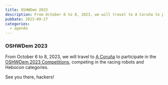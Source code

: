 ```yaml
---
title: OSHWDem 2023
description: From October 6 to 8, 2023, we will travel to A Coruña to participate in the OSHWDem 2023 Competitions, competing in the racing robots and Hebocon categories.
pubDate: 2023-09-27
categories:
  - agenda
---
```


### OSHWDem 2023  

From October 6 to 8, 2023, we will travel to [A Coruña](https://www.google.es/maps/place/Museo+Domus/@43.3777613,-8.4074032,18z/data=!4m6!3m5!1s0xd2e7c7043c99b31:0x5c3b6eb8306f7019!8m2!3d43.3777801!4d-8.406646!16s%2Fg%2F121g0xlc?entry=ttu&g_ep=EgoyMDI1MDMzMC4wIKXMDSoASAFQAw%3D%3D) to participate in the [OSHWDem 2023 Competitions](https://www.oshwdem.org/), competing in the racing robots and Hebocon categories.  

See you there, hackers!  
